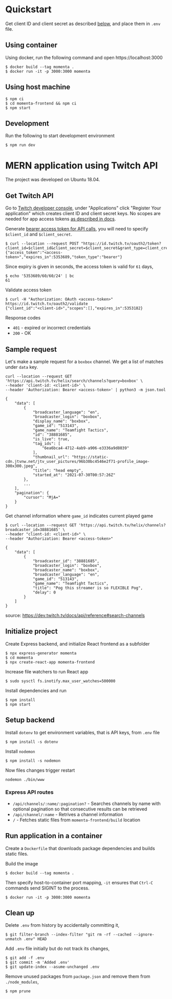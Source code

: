 # Quickstart

Get client ID and client secret as described [below](#get-twitch-api), and place them in `.env` file.

## Using container

Using docker, run the following command and open https://localhost:3000
```
$ docker build --tag momenta .
$ docker run -it -p 3000:3000 momenta
```

## Using host machine

```
$ npm ci
$ cd momenta-frontend && npm ci
$ npm start
```

## Development

Run the following to start development environment
```
$ npm run dev
```


# MERN application using Twitch API

The project was developed on Ubuntu 18.04.

## Get Twitch API

Go to [Twitch developer console](https://dev.twitch.tv/console/apps), under "Applications" click "Register Your application" which creates client ID and client secret keys. No scopes are needed for app access tokens [as described in docs][auth-docs].

Generate [bearer access token for API calls][bearer-token-docs], you will need to specify `$client_id` and `$client_secret`.

```
$ curl --location --request POST "https://id.twitch.tv/oauth2/token?client_id=$client_id&client_secret=$client_secret&grant_type=client_credentials" 
{"access_token":"<access-token>","expires_in":5353689,"token_type":"bearer"}
```

Since expiry is given in seconds, the access token is valid for `61` days,

```
$ echo '5353689/60/60/24' | bc
61
```


Validate access token
```
$ curl -H "Authorization: OAuth <access-token>" https://id.twitch.tv/oauth2/validate
{"client_id":"<client-id>","scopes":[],"expires_in":5353182}
```

Response codes
- `401` - expired or incorrect credentials
- `200` - OK

## Sample request

Let's make a sample request for a `boxbox` channel. We get a list of matches under `data` key.
```
curl --location --request GET 'https://api.twitch.tv/helix/search/channels?query=boxbox' \
--header 'client-id: <client-id>' \
--header 'Authorization: Bearer <access-token>' | python3 -m json.tool

{
    "data": [
        {
            "broadcaster_language": "en",
            "broadcaster_login": "boxbox",
            "display_name": "boxbox",
            "game_id": "513143",
            "game_name": "Teamfight Tactics",
            "id": "38881685",
            "is_live": true,
            "tag_ids": [
                "6ea6bca4-4712-4ab9-a906-e3336a9d8039"
            ],
            "thumbnail_url": "https://static-cdn.jtvnw.net/jtv_user_pictures/96b30bc4546e2f71-profile_image-300x300.jpeg",
            "title": "head empty",
            "started_at": "2021-07-30T00:57:26Z"
        },
		...
    ],
    "pagination": {
        "cursor": "MjA="
    }
}
```

Get channel information where `game_id` indicates current played game

```
$ curl --location --request GET 'https://api.twitch.tv/helix/channels?broadcaster_id=38881685' \
--header "client-id: <client-id>" \
--header "Authorization: Bearer <access-token>"

{
    "data": [
        {
            "broadcaster_id": "38881685",
            "broadcaster_login": "boxbox",
            "broadcaster_name": "boxbox",
            "broadcaster_language": "en",
            "game_id": "513143",
            "game_name": "Teamfight Tactics",
            "title": "Pog this streamer is so FLEXIBLE Pog",
            "delay": 0
        }
    ]
}
```

source: https://dev.twitch.tv/docs/api/reference#search-channels

## Initialize project

Create Express backend, and initialize React frontend as a subfolder
```
$ npx express-generator momenta
$ cd momenta
$ npx create-react-app momenta-frontend
```

Increase file watchers to run React app
```
$ sudo sysctl fs.inotify.max_user_watches=500000
```

Install dependencies and run
```
$ npm install
$ npm start
```

## Setup backend

Install `dotenv` to get environment variables, that is API keys, from `.env` file
```
$ npm install -s dotenv
```

Install `nodemon`

```
$ npm install -s nodemon
```

Now files changes trigger restart
```
nodemon ./bin/www
```

### Express API routes

- `/api/channels/:name/:pagination?` - Searches channels by name with optional pagination so that consecutive results can be retrieved
- `/api/channel/:name` - Retrives a channel information
- `/` - Fetches static files from `momenta-frontend/build` location

[auth-docs]: https://dev.twitch.tv/docs/authentication/
[bearer-token-docs]: https://dev.twitch.tv/docs/authentication/getting-tokens-oauth#oauth-client-credentials-flow

## Run application in a container

Create a `Dockerfile` that downloads package dependencies and builds static files.

Build the image
```
$ docker build --tag momenta .
```

Then specify host-to-container port mapping, `-it` ensures that `Ctrl-C` commands send SIGINT to the process.
```
$ docker run -it -p 3000:3000 momenta
```

## Clean up

Delete `.env` from history by accidentally committing it,

```
$ git filter-branch --index-filter "git rm -rf --cached --ignore-unmatch .env" HEAD
```

Add `.env` file initially but do not track its changes,
```
$ git add -f .env
$ git commit -m 'Added .env'
$ git update-index --asume-unchanged .env
```

Remove unused packages from `package.json` and remove them from `./node_modules`,

```
$ npm prune
```
